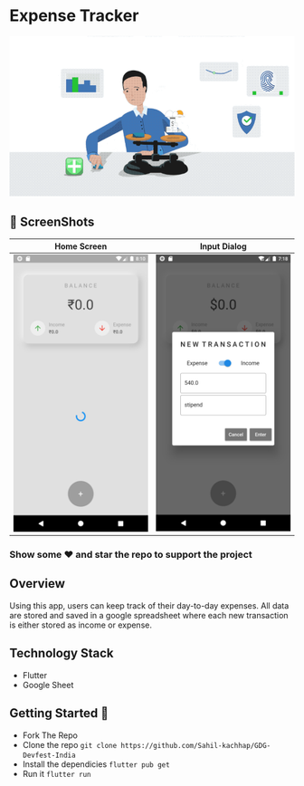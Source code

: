 # Expense Tracker  
<p>
<img width="800px" src="Screenshots/ota-clip.gif" width="250">
</p>

## 📸 ScreenShots

|             Home Screen              |              Input Dialog            |
| :----------------------------------: | :----------------------------------: |
| <img src="Screenshots/1.png" width="250">   | <img src="Screenshots/2.png" width="250">|                            |

### Show some :heart: and star the repo to support the project

## Overview
Using this app, users can keep track of their day-to-day expenses. All data are stored and saved in a google
spreadsheet where each new transaction is either stored as income or expense.
  
## Technology Stack

- Flutter
- Google Sheet

## Getting Started 🚀
- Fork The Repo
- Clone the repo `git clone https://github.com/Sahil-kachhap/GDG-Devfest-India`
- Install the dependicies `flutter pub get`
- Run it `flutter run`

